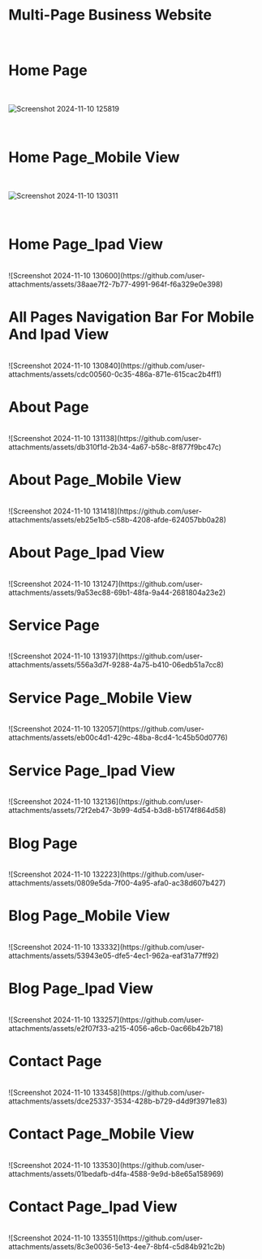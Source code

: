
 # Multi-Page Business Website
<br>

 # Home Page
 <br>
 
 ![Screenshot 2024-11-10 125819](https://github.com/user-attachments/assets/9399a1c9-08fb-4612-bb19-b33c3e39553c)
 
<br>

 # Home Page_Mobile View
 <br>
 
 ![Screenshot 2024-11-10 130311](https://github.com/user-attachments/assets/9c09fef0-0fce-4d51-bd10-893e377990b3)
 
<br>

# Home Page_Ipad View
<br>
![Screenshot 2024-11-10 130600](https://github.com/user-attachments/assets/38aae7f2-7b77-4991-964f-f6a329e0e398)
<br>

# All Pages Navigation Bar For Mobile And Ipad View
<br>
![Screenshot 2024-11-10 130840](https://github.com/user-attachments/assets/cdc00560-0c35-486a-871e-615cac2b4ff1)
<br>

# About Page
<br>
![Screenshot 2024-11-10 131138](https://github.com/user-attachments/assets/db310f1d-2b34-4a67-b58c-8f877f9bc47c)
<br>

# About Page_Mobile View
<br>
![Screenshot 2024-11-10 131418](https://github.com/user-attachments/assets/eb25e1b5-c58b-4208-afde-624057bb0a28)
<br>

# About Page_Ipad View
<br>
![Screenshot 2024-11-10 131247](https://github.com/user-attachments/assets/9a53ec88-69b1-48fa-9a44-2681804a23e2)
<br>

# Service Page
<br>
![Screenshot 2024-11-10 131937](https://github.com/user-attachments/assets/556a3d7f-9288-4a75-b410-06edb51a7cc8)
<br>

# Service Page_Mobile View
<br>
![Screenshot 2024-11-10 132057](https://github.com/user-attachments/assets/eb00c4d1-429c-48ba-8cd4-1c45b50d0776)
<br>

# Service Page_Ipad View
<br>
![Screenshot 2024-11-10 132136](https://github.com/user-attachments/assets/72f2eb47-3b99-4d54-b3d8-b5174f864d58)
<br>


# Blog Page
<br>
![Screenshot 2024-11-10 132223](https://github.com/user-attachments/assets/0809e5da-7f00-4a95-afa0-ac38d607b427)
<br>

# Blog Page_Mobile View
<br>
![Screenshot 2024-11-10 133332](https://github.com/user-attachments/assets/53943e05-dfe5-4ec1-962a-eaf31a77ff92)
<br>

# Blog Page_Ipad View
<br>
![Screenshot 2024-11-10 133257](https://github.com/user-attachments/assets/e2f07f33-a215-4056-a6cb-0ac66b42b718)
<br>


# Contact Page
<br>
![Screenshot 2024-11-10 133458](https://github.com/user-attachments/assets/dce25337-3534-428b-b729-d4d9f3971e83)
<br>

# Contact Page_Mobile View
<br>
![Screenshot 2024-11-10 133530](https://github.com/user-attachments/assets/01bedafb-d4fa-4588-9e9d-b8e65a158969)
<br>

# Contact Page_Ipad View
<br>
![Screenshot 2024-11-10 133551](https://github.com/user-attachments/assets/8c3e0036-5e13-4ee7-8bf4-c5d84b921c2b)
